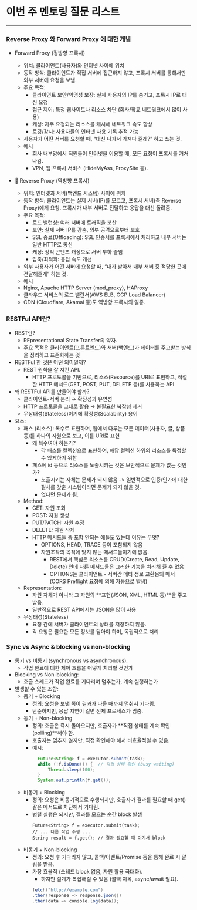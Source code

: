 # 이번 주 멘토링 질문 리스트

---
### Reverse Proxy 와 Forward Proxy 에 대한 개념
- Forward Proxy (정방향 프록시)
  - 위치: 클라이언트(사용자)와 인터넷 사이에 위치 
  - 동작 방식: 클라이언트가 직접 서버에 접근하지 않고, 프록시 서버를 통해서만 외부 서버에 요청을 보냄. 
  - 주요 목적:
    - 클라이언트 보안/익명성 보장: 실제 사용자의 IP를 숨기고, 프록시 IP로 대신 요청
    - 접근 제어: 특정 웹사이트나 리소스 차단 (회사/학교 네트워크에서 많이 사용)
    - 캐싱: 자주 요청되는 리소스를 캐시해 네트워크 속도 향상
    - 로깅/감시: 사용자들의 인터넷 사용 기록 추적 가능
  - 사용자가 어떤 서버를 요청할 때, “대신 나가서 가져다 줄래?” 하고 쓰는 것.
  - 예시
    - 회사 내부망에서 직원들이 인터넷을 이용할 때, 모든 요청이 프록시를 거쳐 나감.
    - VPN, 웹 프록시 서비스 (HideMyAss, ProxySite 등).
    
- 🔹 Reverse Proxy (역방향 프록시)
  - 위치: 인터넷과 서버(백엔드 시스템) 사이에 위치
  - 동작 방식: 클라이언트는 실제 서버(IP)를 모르고, 프록시 서버(즉 Reverse Proxy)에게 요청. 프록시가 내부 서버로 전달하고 응답을 대신 돌려줌.
  - 주요 목적:
    - 로드 밸런싱: 여러 서버에 트래픽을 분산
    - 보안: 실제 서버 IP를 감춤, 외부 공격으로부터 보호
    - SSL 종료(Offloading): SSL 인증서를 프록시에서 처리하고 내부 서버는 일반 HTTP로 통신
    - 캐싱: 정적 콘텐츠 캐싱으로 서버 부하 줄임
    - 압축/최적화: 응답 속도 개선
  - 외부 사용자가 어떤 서버에 요청할 때, “내가 받아서 내부 서버 중 적당한 곳에 전달해줄게” 하는 것.
  - 예시
  - Nginx, Apache HTTP Server (mod_proxy), HAProxy
  - 클라우드 서비스의 로드 밸런서(AWS ELB, GCP Load Balancer)
  - CDN (Cloudflare, Akamai 등)도 역방향 프록시의 일종.

### RESTFul API란?
- REST란?
  - REpresentational State Transfer의 약자.
  - 주요 목적은 클라이언트(프론트엔드)와 서버(백엔드)가 데이터를 주고받는 방식을 정리하고 표준화하는 것
- RESTFul 한 것은 어떤 의미일까?
  - REST 원칙을 잘 지킨 API. 
    - HTTP 프로토콜을 기반으로, 리소스(Resource)를 URI로 표현하고, 적절한 HTTP 메서드(GET, POST, PUT, DELETE 등)를 사용하는 API
- 왜 RESTFul API를 만들어야 할까?
  - 클라이언트-서버 분리 → 확장성과 유연성
  - HTTP 프로토콜을 그대로 활용 → 불필요한 복잡성 제거
  - 무상태성(Stateless)이기에 확장성(Scalability) 용이
- 요소:
  - 패스 (리소스): 복수로 표현하며, 웹에서 다루는 모든 데이터(사용자, 글, 상품 등)를 하나의 자원으로 보고, 이를 URI로 표현
    - 왜 복수여야 하는가?
      - 각 패스를 컬렉션으로 표현하여, 해당 컬렉션 하위의 리소스를 특정할 수 있게하기 위함
    - 패스에 id 등으로 리소스를 노출시키는 것은 보안적으로 문제가 없는 것인가?
      - 노출시키는 자체는 문제가 되지 않음 -> 일반적으로 인증/인가에 대한 절차를 갖춘 시스템이라면 문제가 되지 않을 것.
      - 없다면 문제가 됨.
  - Method:
    - GET: 자원 조회
    - POST: 자원 생성
    - PUT/PATCH: 자원 수정
    - DELETE: 자원 삭제
    - HTTP 메서드들 중 포함 안되는 애들도 있는데 이유는 무엇?
      - OPTIONS, HEAD, TRACE 등이 포함되지 않음
      - 자원조작의 목적에 맞지 않는 메서드들이기에 없음.
        - REST에서 핵심은 리소스를 CRUD(Create, Read, Update, Delete) 인데 다른 메서드들은 그러한 기능을 처리해 줄 수 없음
        - OPTIONS는 클라이언트 - 서버간 메타 정보 교환용의 메서 (CORS Preflight 요청에 의해 자동으로 발생)
  - Representation:
    - 자원 자체가 아니라 그 자원의 **표현(JSON, XML, HTML 등)**을 주고받음. 
    - 일반적으로 REST API에서는 JSON을 많이 사용
  - 무상태성(Stateless)
    - 요청 간에 서버가 클라이언트의 상태를 저장하지 않음. 
    - 각 요청은 필요한 모든 정보를 담아야 하며, 독립적으로 처리

### Sync vs Async & blocking vs non-blocking
- 동기 vs 비동기 (synchronous vs asynchronous):
  - 작업 완료에 대한 제어 흐름을 어떻게 처리할 것인가 
- Blocking vs Non-blocking:
  - 호출 스레드가 작업 완료를 기다리며 멈추는가, 계속 실행하는가
- 발생할 수 있는 조합:
  - 동기 + Blocking 
    - 정의: 요청을 보낸 쪽이 결과가 나올 때까지 멈춰서 기다림.
    - 단순하지만, 응답 지연이 길면 전체 프로세스가 멈춤.
  - 동기 + Non-blocking 
    - 정의: 호출은 즉시 돌아오지만, 호출자가 **직접 상태를 계속 확인(polling)**해야 함.
    - 호출자는 멈추지 않지만, 직접 확인해야 해서 비효율적일 수 있음.
    - 예시:
      ```java
        Future<String> f = executor.submit(task);
        while (!f.isDone()) {  // 직접 상태 확인 (busy waiting)
            Thread.sleep(100);
        }
        System.out.println(f.get());
      ```
  - 비동기 + Blocking 
    - 정의: 요청은 비동기적으로 수행되지만, 호출자가 결과를 필요할 때 get() 같은 메서드로 차단해서 기다림.
    - 병렬 실행은 되지만, 결과를 모으는 순간 block 발생
      ```
      Future<String> f = executor.submit(task);
      // ... 다른 작업 수행 ...
      String result = f.get(); // 결과 필요할 때 여기서 block
      ```
  - 비동기 + Non-blocking 
    - 정의: 요청 후 기다리지 않고, 콜백/이벤트/Promise 등을 통해 완료 시 알림을 받음.
    - 가장 효율적 (쓰레드 block 없음, 자원 활용 극대화). 
      - 하지만 설계가 복잡해질 수 있음 (콜백 지옥, async/await 필요).
      ```java
      fetch("http://example.com")
      .then(response => response.json())
      .then(data => console.log(data));
      ```